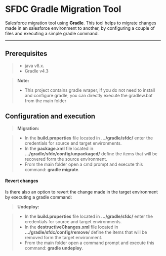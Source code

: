 **SFDC Gradle Migration Tool**
===================


Salesforce migration tool using **Gradle**<i class="icon-cog"></i>. This tool helps to migrate changes made in an salesforce environment to another, by configuring a couple of files and executing a simple gradle command.

----------

Prerequisites <i class="icon-cog"></i>
-------------
> - java v8.x.
> - Gradle v4.3

> **Note:**
> 
> - This project contains gradle wraper, if you do not need to install and configure gradle, you can directly execute the gradlew.bat from the main folder

Configuration and execution <i class="icon-cog"></i>
-------------

> **Migration:**

> - In the **build.properties** file located in **.../gradle/sfdc/** enter the credentials for source and target environments.
> - In the **package.xml** file located in **.../gradle/sfdc/config/unpackaged/** define the items that will be recovered form the source environment.
> - From the main folder open a cmd prompt and execute this command: **gradle migrate**.

#### Revert changes
Is there also an option to revert the change made in the target environment by executing a gradle command:
> **Undeploy:**

> - In the **build.properties** file located in **.../gradle/sfdc/** enter the credentials for source and target environments.
> - In the **destructiveChanges.xml** file located in **.../gradle/sfdc/config/remove/** define the items that will be removed form the target environment.
> - From the main folder open a command prompt and execute this command: **gradle undeploy**.